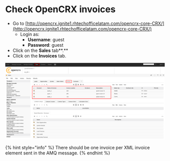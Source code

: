 # Check OpenCRX invoices



* Go to [http://opencrx.ignite1.rhtechofficelatam.com/opencrx-core-CRX/](http://opencrx.ignite1.rhtechofficelatam.com/opencrx-core-CRX/)
  * Login as:
    * **Username**: guest
    * **Password**: guest
* Click on the **Sales** tab**.**
* Click on the **Invoices** tab.

![](../../.gitbook/assets/image%20%28105%29.png)

{% hint style="info" %}
There should be one invoice per XML invoice element sent in the AMQ message.
{% endhint %}




